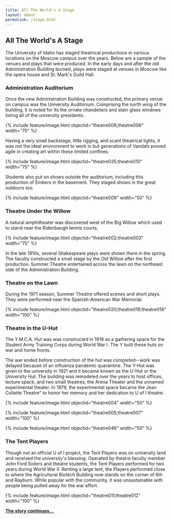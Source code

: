 ```yaml
---
title: All The World's A Stage
layout: about
permalink: /stage.html
---
```


## All The World's A Stage

The University of Idaho has staged theatrical productions in various locations on the Moscow campus over the years. Below are a sample of the venues and plays that were produced. In the early days and after the old Administration Building burned, plays were staged at venues in Moscow like the opera house and St. Mark's Guild Hall. 

### Administration Auditorium

Once the new Administration Building was constructed, the primary venue on campus was the University Auditorium. Comprising the north wing of the building, it is noted for its the ornate chandeliers and stain glass windows listing all of the university presidents.

{% include feature/image.html objectid="theatre008;theatre006" width="75" %}

Having a very small backstage, little rigging, and scant theatrical lights, it was not the ideal environment to work in but generations of Vandals proved agile in creating art within these limited confines.

{% include feature/image.html objectid="theatre035;theatre010" width="75" %}

Students also put on shows outside the auditorium, including this production of *Embers* in the basement. They staged shows in the great outdoors too.

{% include feature/image.html objectid="theatre009" width="50" %}

### Theatre Under the Willow
A natural amphitheater was discovered west of the Big Willow which used to stand near the Ridenbaugh tennis courts. 

{% include feature/image.html objectid="theatre002;theatre003" width="75" %}

In the late 1910s, several Shakespeare plays were shown there in the spring. The faculty constructed a small stage by the Old Willow after the first production. Summer Theatre entertained across the lawn on the northeast side of the Administration Building.

### Theatre on the Lawn

During the 1971 season, Summer Theatre offered scenes and short plays. They were performed near the Spanish-American War Memorial.

{% include feature/image.html objectid="theatre020;theatre019;theatre018" width="100" %}

### Theatre in the U-Hut

The Y.M.C.A. Hut was was constructed in 1918 as a gathering space for the Student Army Training Corps during World War I. The Y built these huts on war and home fronts. 

The war ended before construction of the hut was completed--work was delayed because of an influenza pandemic quarantine. The Y-Hut was given to the university in 1921 and it became known as the U-Hut or the University Hut. The building was remodeled over the years to host offices, lecture space, and two small theatres, the Arena Theater and the unnamed experimental theater. In 1979, the experimental space became the Jean Collette Theatre" to honor her memory and her dedication to U of I theatre.

{% include feature/image.html objectid="theatre004" width="50" %}

{% include feature/image.html objectid="theatre005;theatre007" width="100" %}

{% include feature/image.html objectid="theatre046" width="50" %}

### The Tent Players

Though not an official U of I project, the Tent Players was on university land and received the university's blessing. Operated by theatre faculty member John Ford Sollers and theatre students, the Tent Players performed for two years during World War II. Renting a large tent, the Players performed close to where the Agricultural Biotech Building now stands on the corner of 6th and Rayburn. While popular with the community, it was unsustainable with people being pulled away for the war effort. 

{% include feature/image.html objectid="theatre011;theatre012" width="100" %}



[**The story continues...**](stage2.html)

